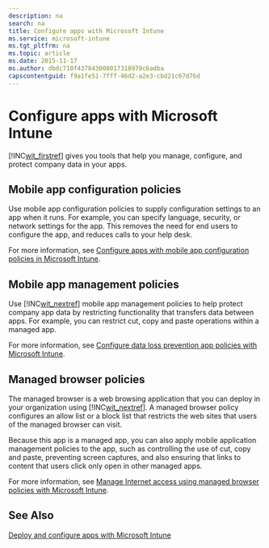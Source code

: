 ```yaml
---
description: na
search: na
title: Configure apps with Microsoft Intune
ms.service: microsoft-intune
ms.tgt_pltfrm: na
ms.topic: article
ms.date: 2015-11-17
ms.author: dbdc710f437843008017318979c6adba
capscontentguid: f9a1fe51-7fff-46d2-a2e3-cbd21c67d76d
---
```

# Configure apps with Microsoft Intune
[!INC[wit_firstref](../Token/wit_firstref_md.md)] gives you tools that help you manage, configure, and protect company data in your apps.

## Mobile app configuration policies
Use mobile app configuration policies to supply configuration settings to an app when it runs. For example, you can specify language, security, or network settings for the app. This removes the need for end users to configure the app, and reduces calls to your help desk.

For more information, see [Configure apps with mobile app configuration policies in Microsoft Intune](../Topic/Configure_apps_with_mobile_app_configuration_policies_in_Microsoft_Intune.md).

## Mobile app management policies
Use [!INC[wit_nextref](../Token/wit_nextref_md.md)] mobile app management policies to help protect company app data by restricting functionality that transfers data between apps. For example, you can restrict cut, copy and paste operations within a managed app.

For more information, see [Configure data loss prevention app policies with Microsoft Intune](../Topic/Configure_data_loss_prevention_app_policies_with_Microsoft_Intune.md).

## Managed browser policies
The managed browser is a web browsing application that you can deploy in your organization using [!INC[wit_nextref](../Token/wit_nextref_md.md)]. A managed browser policy configures an allow list or a block list that restricts the web sites that users of the managed browser can visit.

Because this app is a managed app, you can also apply mobile application management policies to the app, such as controlling the use of cut, copy and paste, preventing screen captures, and also ensuring that links to content that users click only open in other managed apps.

For more information, see [Manage Internet access using managed browser policies with Microsoft Intune](../Topic/Manage_Internet_access_using_managed_browser_policies_with_Microsoft_Intune.md).

## See Also
[Deploy and configure apps with Microsoft Intune](../Topic/Deploy_and_configure_apps_with_Microsoft_Intune.md)

